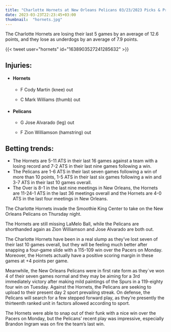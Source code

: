 ```yaml
---
title: "Charlotte Hornets at New Orleans Pelicans 03/23/2023 Picks & Preview"
date: 2023-03-23T22:23:45+03:00
thumbnail:  "hornets.jpg"
---
```


The Charlotte Hornets are losing their last 5 games by an average of 12.6 points, and they lose as underdogs by an average of 7.9 points.
<!--more-->{{< tweet user="hornets" id="1638903527241285632" >}}

## Injuries:

  - #### Hornets

    - F Cody Martin (knee) out

    - C Mark Williams (thumb) out

  - #### Pelicans

    - G Jose Alvarado (leg) out

    - F Zion Williamson (hamstring) out

## Betting trends:

  - The Hornets are 5-11 ATS in their last 16 games against a team with a losing record and 7-2 ATS in their last nine games following a win.
  - The Pelicans are 1-6 ATS in their last seven games following a win of more than 10 points, 1-5 ATS in their last six games following a win and 3-7 ATS in their last 10 games overall.
  - The Over is 8-1 in the last nine meetings in New Orleans, the Hornets are 11-24-1 ATS in the last 36 meetings overall and the Hornets are 4-0 ATS in the last four meetings in New Orleans.

The Charlotte Hornets invade the Smoothie King Center to take on the New Orleans Pelicans on Thursday night.

The Hornets are still missing LaMelo Ball, while the Pelicans are shorthanded again as Zion Williamson and Jose Alvarado are both out.

The Charlotte Hornets have been in a real slump as they’ve lost seven of their last 10 games overall, but they will be feeling much better after snapping a four-game slide with a 115-109 win over the Pacers on Monday. Moreover, the Hornets actually have a positive scoring margin in these games at +4 points per game.

Meanwhile, the New Orleans Pelicans were in first rate form as they`ve won 4 of their seven games normal and they may be aiming for a 3rd immediately victory after making mild paintings of the Spurs in a 119-eighty four win on Tuesday. Against the Hornets, the Pelicans are seeking to upload to their present day 2 sport prevailing streak. On defense, the Pelicans will search for a few stepped forward play, as they're presently the thirteenth ranked unit in factors allowed according to sport.

The Hornets were able to snap out of their funk with a nice win over the Pacers on Monday, but the Pelicans’ recent play was impressive, especially Brandon Ingram was on fire the team’s last win.
